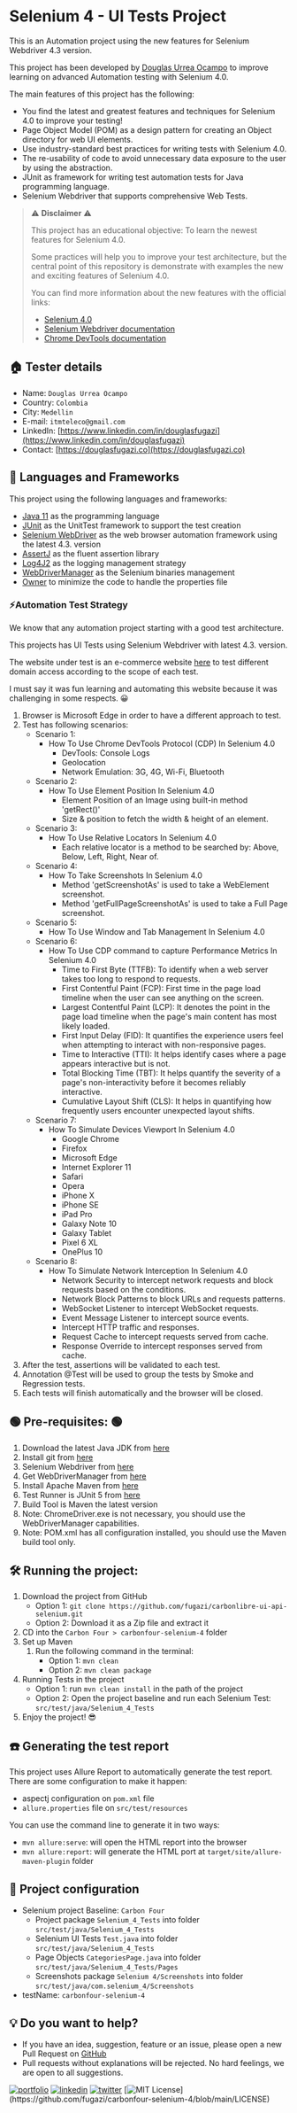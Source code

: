 
# Selenium 4 - UI Tests Project

This is an Automation project using the new features for Selenium Webdriver 4.3 version.

This project has been developed by [Douglas Urrea Ocampo](https://www.linkedin.com/in/douglasfugazi) to improve learning on advanced Automation testing with Selenium 4.0.

The main features of this project has the following:

* You find the latest and greatest features and techniques for Selenium 4.0 to improve your testing!
* Page Object Model (POM) as a design pattern for creating an Object directory for web UI elements.
* Use industry-standard best practices for writing tests with Selenium 4.0.
* The re-usability of code to avoid unnecessary data exposure to the user by using the abstraction.
* JUnit as framework for writing test automation tests for Java programming language.
* Selenium Webdriver that supports comprehensive Web Tests.

> ⚠️ **Disclaimer** ⚠️
>
> This project has an educational objective: To learn the newest features for Selenium 4.0.
>
> Some practices will help you to improve your test architecture, but the central point of this repository is
> demonstrate with examples the new and exciting features of Selenium 4.0.
> 
> You can find more information about the new features with the official links:
> * [Selenium 4.0](https://www.seleniumhq.org/docs/04_dev_guide.jsp#selenium-4-0)
> * [Selenium Webdriver documentation](https://www.selenium.dev/documentation/webdriver/)
> * [Chrome DevTools documentation](https://chromedevtools.github.io/devtools-protocol/)

## 🏠 Tester details
* Name: `Douglas Urrea Ocampo`
* Country: `Colombia`
* City: `Medellin`
* E-mail: `itmteleco@gmail.com`
* LinkedIn: [https://www.linkedin.com/in/douglasfugazi](https://www.linkedin.com/in/douglasfugazi)
* Contact: [https://douglasfugazi.co](https://douglasfugazi.co)

## 🏀 Languages and Frameworks
This project using the following languages and frameworks:

* [Java 11](https://openjdk.java.net/projects/jdk/11/) as the programming language
* [JUnit](https://junit.org/junit5/) as the UnitTest framework to support the test creation
* [Selenium WebDriver](https://www.selenium.dev/) as the web browser automation framework using the latest 4.3. version
* [AssertJ](https://joel-costigliola.github.io/assertj/) as the fluent assertion library
* [Log4J2](https://logging.apache.org/log4j/2.x/) as the logging management strategy
* [WebDriverManager](https://github.com/bonigarcia/webdrivermanager) as the Selenium binaries management
* [Owner](http://owner.aeonbits.org/) to minimize the code to handle the properties file

### ⚡️Automation Test Strategy
We know that any automation project starting with a good test architecture.

This projects has UI Tests using Selenium Webdriver with latest 4.3. version.

The website under test is an e-commerce website [here](https://ecommerce-playground.lambdatest.io) to test different domain access according to the scope of each test.

I must say it was fun learning and automating this website because it was challenging in some respects. 😀

1. Browser is Microsoft Edge in order to have a different approach to test.
2. Test has following scenarios:
    * Scenario 1:
        * How To Use Chrome DevTools Protocol (CDP) In Selenium 4.0
          * DevTools: Console Logs
          * Geolocation
          * Network Emulation: 3G, 4G, Wi-Fi, Bluetooth
    * Scenario 2:
        * How To Use Element Position In Selenium 4.0
            * Element Position of an Image using built-in method 'getRect()'
            * Size & position to fetch the width & height of an element.
    * Scenario 3:
        * How To Use Relative Locators In Selenium 4.0
            * Each relative locator is a method to be searched by: Above, Below, Left, Right, Near of.
    * Scenario 4:
        * How To Take Screenshots In Selenium 4.0
            * Method 'getScreenshotAs' is used to take a WebElement screenshot.
            * Method 'getFullPageScreenshotAs' is used to take a Full Page screenshot.
    * Scenario 5:
        * How To Use Window and Tab Management In Selenium 4.0
    * Scenario 6:
        * How To Use CDP command to capture Performance Metrics In Selenium 4.0
            * Time to First Byte (TTFB): To identify when a web server takes too long to respond to requests.
            * First Contentful Paint (FCP): First time in the page load timeline when the user can see anything on the screen.
            * Largest Contentful Paint (LCP): It denotes the point in the page load timeline when the page's main content has most likely loaded.
            * First Input Delay (FID): It quantifies the experience users feel when attempting to interact with non-responsive pages.
            * Time to Interactive (TTI): It helps identify cases where a page appears interactive but is not.
            * Total Blocking Time (TBT): It helps quantify the severity of a page's non-interactivity before it becomes reliably interactive.
            * Cumulative Layout Shift (CLS): It helps in quantifying how frequently users encounter unexpected layout shifts.
   * Scenario 7:
       * How To Simulate Devices Viewport In Selenium 4.0
           * Google Chrome
           * Firefox
           * Microsoft Edge
           * Internet Explorer 11
           * Safari
           * Opera
           * iPhone X
           * iPhone SE
           * iPad Pro
           * Galaxy Note 10
           * Galaxy Tablet
           * Pixel 6 XL
           * OnePlus 10
   * Scenario 8:
       * How To Simulate Network Interception In Selenium 4.0
           * Network Security to intercept network requests and block requests based on the conditions.
           * Network Block Patterns to block URLs and requests patterns.
           * WebSocket Listener to intercept WebSocket requests.
           * Event Message Listener to intercept source events.
           * Intercept HTTP traffic and responses.
           * Request Cache to intercept requests served from cache.
           * Response Override to intercept responses served from cache.
3. After the test, assertions will be validated to each test.
4. Annotation @Test will be used to group the tests by Smoke and Regression tests.
5. Each tests will finish automatically and the browser will be closed.

## 🟢 Pre-requisites: 🟢
1. Download the latest Java JDK from [here](https://www.oracle.com/technetwork/java/javase/downloads/jdk8-downloads-2133155.html)
2. Install git from [here](https://git-scm.com)
3. Selenium Webdriver from [here](https://www.selenium.dev)
4. Get WebDriverManager from [here](https://bonigarcia.dev/webdrivermanager/)
5. Install Apache Maven from [here](https://maven.apache.org)
6. Test Runner is JUnit 5 from [here](https://junit.org/junit5/)
7. Build Tool is Maven the latest version 
8. Note: ChromeDriver.exe is not necessary, you should use the WebDriverManager capabilities. 
9. Note: POM.xml has all configuration installed, you should use the Maven build tool only.

## 🛠️ Running the project:
1. Download the project from GitHub
    * Option 1: `git clone https://github.com/fugazi/carbonlibre-ui-api-selenium.git`
    * Option 2: Download it as a Zip file and extract it
2. CD into the `Carbon Four > carbonfour-selenium-4` folder
3. Set up Maven
    1. Run the following command in the terminal:
        * Option 1: `mvn clean`
        * Option 2: `mvn clean package`
4. Running Tests in the project
    * Option 1: run `mvn clean install` in the path of the project
    * Option 2: Open the project baseline and run each Selenium Test: `src/test/java/Selenium_4_Tests`
5. Enjoy the project! 😎

## ☎️ Generating the test report
This project uses Allure Report to automatically generate the test report.
There are some configuration to make it happen:
* aspectj configuration on `pom.xml` file
* `allure.properties` file on `src/test/resources`

You can use the command line to generate it in two ways:
* `mvn allure:serve`: will open the HTML report into the browser
* `mvn allure:report`: will generate the HTML port at `target/site/allure-maven-plugin` folder

## 🚀 Project configuration
* Selenium project Baseline: `Carbon Four`
    * Project package `Selenium_4_Tests` into folder `src/test/java/Selenium_4_Tests`
    * Selenium UI Tests `Test.java` into folder `src/test/java/Selenium_4_Tests`
    * Page Objects `CategoriesPage.java` into folder `src/test/java/Selenium_4_Tests/Pages`
    * Screenshots package `Selenium 4/Screenshots` into folder `src/test/java/com.selenium_4/Screenshots`
* testName: `carbonfour-selenium-4`

## 💡 Do you want to help?
* If you have an idea, suggestion, feature or an issue, please open a new Pull Request on [GitHub](https://github.com/fugazi/carbonfour-selenium-4/pulls)
* Pull requests without explanations will be rejected. No hard feelings, we are open to all suggestions.

[![portfolio](https://img.shields.io/badge/my_portfolio-000?style=for-the-badge&logo=ko-fi&logoColor=white)](https://douglasfugazi.co/)
[![linkedin](https://img.shields.io/badge/linkedin-0A66C2?style=for-the-badge&logo=linkedin&logoColor=white)](https://www.linkedin.com/in/douglasfugazi)
[![twitter](https://img.shields.io/badge/twitter-1DA1F2?style=for-the-badge&logo=twitter&logoColor=white)](https://twitter.com/douglasfugazi)
[![MIT License](https://img.shields.io/apm/l/atomic-design-ui.svg?)](https://github.com/fugazi/carbonfour-selenium-4/blob/main/LICENSE)
